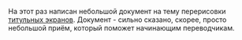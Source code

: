 ﻿На этот раз написан небольшой документ на тему перерисовки [титульных экранов](/doc/nesTitleScreens). Документ - сильно сказано, скорее, просто небольшой приём, который поможет начинающим переводчикам.